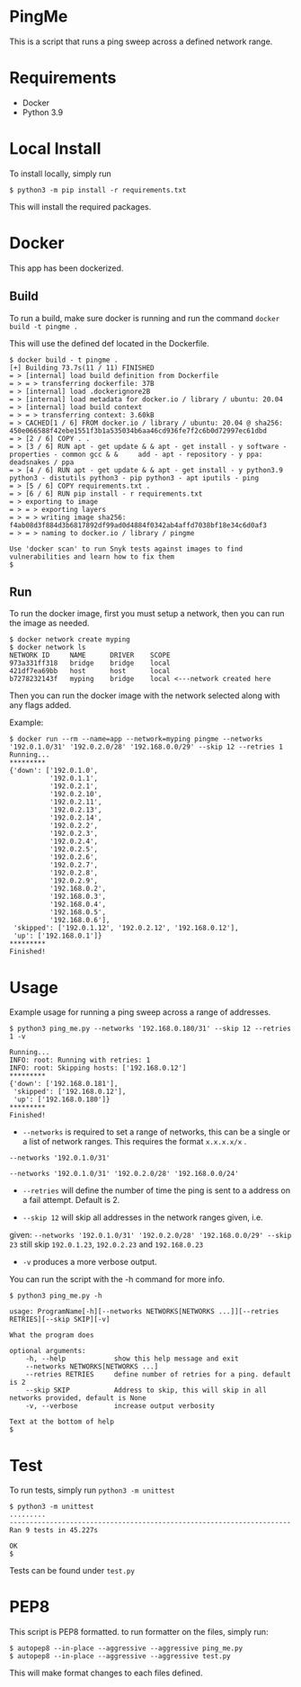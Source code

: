 # PingMe

This is a script that runs a ping sweep across a defined network range. 

# Requirements

- Docker
- Python 3.9

# Local Install

To install locally, simply run

```shell
$ python3 -m pip install -r requirements.txt
```

This will install the required packages.

# Docker

This app has been dockerized.

## Build

To run a build, make sure docker is running and run the command `docker build -t pingme .`

This will use the defined def located in the Dockerfile.

```shell
$ docker build - t pingme .
[+] Building 73.7s(11 / 11) FINISHED
= > [internal] load build definition from Dockerfile
= > = > transferring dockerfile: 37B
= > [internal] load .dockerignore2B
= > [internal] load metadata for docker.io / library / ubuntu: 20.04
= > [internal] load build context
= > = > transferring context: 3.60kB
= > CACHED[1 / 6] FROM docker.io / library / ubuntu: 20.04 @ sha256: 450e066588f42ebe1551f3b1a535034b6aa46cd936fe7f2c6b0d72997ec61dbd
= > [2 / 6] COPY . .
= > [3 / 6] RUN apt - get update & & apt - get install - y software - properties - common gcc & &     add - apt - repository - y ppa: deadsnakes / ppa
= > [4 / 6] RUN apt - get update & & apt - get install - y python3.9 python3 - distutils python3 - pip python3 - apt iputils - ping
= > [5 / 6] COPY requirements.txt .
= > [6 / 6] RUN pip install - r requirements.txt
= > exporting to image
= > = > exporting layers
= > = > writing image sha256: f4ab08d3f884d3b6817892df99ad0d4884f0342ab4affd7038bf18e34c6d0af3
= > = > naming to docker.io / library / pingme

Use 'docker scan' to run Snyk tests against images to find vulnerabilities and learn how to fix them
$
```

## Run

To run the docker image, first you must setup a network, then you can run the image as needed.

```shell
$ docker network create myping
$ docker network ls
NETWORK ID     NAME      DRIVER    SCOPE
973a331ff318   bridge    bridge    local
421df7ea69bb   host      host      local
b7278232143f   myping    bridge    local <---network created here
```

Then you can run the docker image with the network selected along with any flags added.

Example:

```shell
$ docker run --rm --name=app --network=myping pingme --networks '192.0.1.0/31' '192.0.2.0/28' '192.168.0.0/29' --skip 12 --retries 1
Running...
*********
{'down': ['192.0.1.0',
          '192.0.1.1',
          '192.0.2.1',
          '192.0.2.10',
          '192.0.2.11',
          '192.0.2.13',
          '192.0.2.14',
          '192.0.2.2',
          '192.0.2.3',
          '192.0.2.4',
          '192.0.2.5',
          '192.0.2.6',
          '192.0.2.7',
          '192.0.2.8',
          '192.0.2.9',
          '192.168.0.2',
          '192.168.0.3',
          '192.168.0.4',
          '192.168.0.5',
          '192.168.0.6'],
 'skipped': ['192.0.1.12', '192.0.2.12', '192.168.0.12'],
 'up': ['192.168.0.1']}
*********
Finished!
```

# Usage

Example usage for running a ping sweep across a range of addresses.

```shell
$ python3 ping_me.py --networks '192.168.0.180/31' --skip 12 --retries 1 -v

Running...
INFO: root: Running with retries: 1
INFO: root: Skipping hosts: ['192.168.0.12']
*********
{'down': ['192.168.0.181'],
 'skipped': ['192.168.0.12'],
 'up': ['192.168.0.180']}
*********
Finished!
```

- `--networks` is required to set a range of networks, this can be a single or a list of network ranges. This requires the format `x.x.x.x/x` .

`--networks '192.0.1.0/31'`

`--networks '192.0.1.0/31' '192.0.2.0/28' '192.168.0.0/24'`

- `--retries` will define the number of time the ping is sent to a address on a fail attempt. Default is 2.

- `--skip 12` will skip all addresses in the network ranges given, i.e.

given: `--networks '192.0.1.0/31' '192.0.2.0/28' '192.168.0.0/29' --skip 23` still skip `192.0.1.23`, `192.0.2.23` and `192.168.0.23`

- `-v` produces a more verbose output.

You can run the script with the -h command for more info.

```shell
$ python3 ping_me.py -h

usage: ProgramName[-h][--networks NETWORKS[NETWORKS ...]][--retries RETRIES][--skip SKIP][-v]

What the program does

optional arguments:
    -h, --help            show this help message and exit
    --networks NETWORKS[NETWORKS ...]
    --retries RETRIES     define number of retries for a ping. default is 2
    --skip SKIP           Address to skip, this will skip in all networks provided, default is None
    -v, --verbose         increase output verbosity

Text at the bottom of help
$
```

# Test

To run tests, simply run `python3 -m unittest`

```shell
$ python3 -m unittest
.........
----------------------------------------------------------------------
Ran 9 tests in 45.227s

OK
$
```

Tests can be found under `test.py`

# PEP8

This script is PEP8 formatted. to run formatter on the files, simply run:

```shell
$ autopep8 --in-place --aggressive --aggressive ping_me.py
$ autopep8 --in-place --aggressive --aggressive test.py
```

This will make format changes to each files defined.
